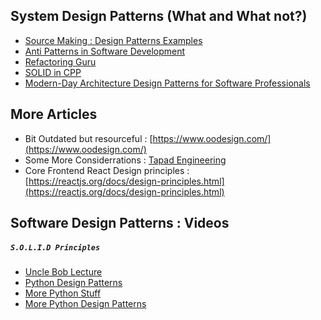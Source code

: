 ## System Design Patterns (What and What not?) 

- [Source Making : Design Patterns Examples](https://sourcemaking.com/design_patterns)
- [Anti Patterns in Software Development](https://sourcemaking.com/antipatterns/software-development-antipatterns)
- [Refactoring Guru](https://refactoring.guru/design-patterns)
- [SOLID in CPP](https://corecppil.github.io/Meetups/2020-05-26_CoreCpp_Worldwide!/The_SOLID_Principles.pdf)
- [Modern-Day Architecture Design Patterns for Software Professionals](https://medium.com/better-programming/modern-day-architecture-design-patterns-for-software-professionals-9056ee1ed977)

## More Articles 

- Bit Outdated but resourceful : [https://www.oodesign.com/](https://www.oodesign.com/)
- Some More Considerrations : [Tapad Engineering](http://highscalability.com/blog/2015/5/11/designing-for-scale-three-principles-and-three-practices-fro.html)
- Core Frontend React Design principles : [https://reactjs.org/docs/design-principles.html](https://reactjs.org/docs/design-principles.html)

## Software Design Patterns : Videos 

##### ```S.O.L.I.D Principles```

- [Uncle Bob Lecture](https://www.youtube.com/watch?v=zHiWqnTWsn4)
- [Python Design Patterns](https://www.youtube.com/watch?v=bsyjSW46TDg)
- [More Python Stuff](https://www.youtube.com/watch?v=Er5K_nR5lDQ&list=PLaL2yxczKLcBQIHFvQmjI47Qtwg8MpGHN&index=1)
- [More Python Design Patterns](https://www.youtube.com/watch?v=4KZx8bATBFs&list=PLaL2yxczKLcBQIHFvQmjI47Qtwg8MpGHN&index=2)

